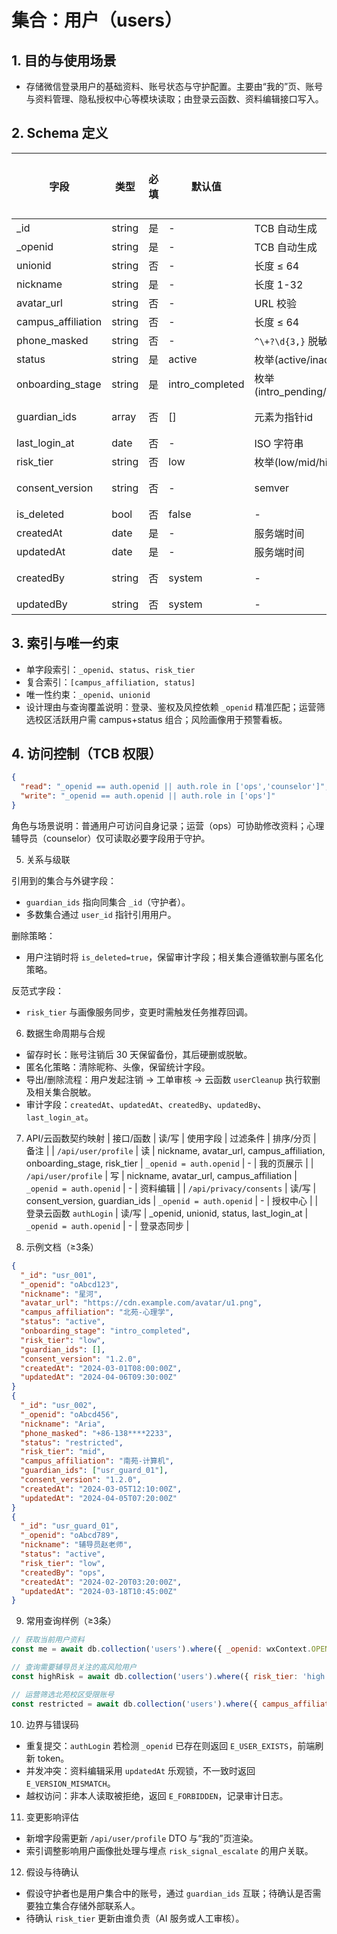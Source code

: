 # 集合：用户（users）

## 1. 目的与使用场景
- 存储微信登录用户的基础资料、账号状态与守护配置。主要由“我的”页、账号与资料管理、隐私授权中心等模块读取；由登录云函数、资料编辑接口写入。

## 2. Schema 定义
| 字段 | 类型 | 必填 | 默认值 | 约束/校验 | 说明 | 隐私分级 |
|---|---|---|---|---|---|---|
| _id | string | 是 | - | TCB 自动生成 | 主键 | P2 |
| _openid | string | 是 | - | TCB 自动生成 | 微信 OpenID | P2 |
| unionid | string | 否 | - | 长度 ≤ 64 | 多端统一标识 | P2 |
| nickname | string | 是 | - | 长度 1-32 | 昵称 | P1 |
| avatar_url | string | 否 | - | URL 校验 | 头像 | P1 |
| campus_affiliation | string | 否 | - | 长度 ≤ 64 | 校区/院系标签 | P1 |
| phone_masked | string | 否 | - | `^\+?\d{3,}` 脱敏存储 | 紧急联系掩码 | P2 |
| status | string | 是 | active | 枚举(active/inactive/restricted) | 账号状态 | P1 |
| onboarding_stage | string | 是 | intro_completed | 枚举(intro_pending/intro_completed/feature_unlocked) | 引导阶段 | P1 |
| guardian_ids | array | 否 | [] | 元素为指针id | 绑定守护者 user _id 列表 | P2 |
| last_login_at | date | 否 | - | ISO 字符串 | 最近登录时间 | P1 |
| risk_tier | string | 否 | low | 枚举(low/mid/high) | 风险画像等级 | P3 |
| consent_version | string | 否 | - | semver | 最新隐私协议版本 | P1 |
| is_deleted | bool | 否 | false | - | 软删标记 | P1 |
| createdAt | date | 是 | - | 服务端时间 | 创建时间 | P1 |
| updatedAt | date | 是 | - | 服务端时间 | 最近更新时间 | P1 |
| createdBy | string | 否 | system | - | 创建来源（system/ops） | P1 |
| updatedBy | string | 否 | system | - | 最近更新来源 | P1 |

## 3. 索引与唯一约束
- 单字段索引：`_openid`、`status`、`risk_tier`
- 复合索引：`[campus_affiliation, status]`
- 唯一性约束：`_openid`、`unionid`
- 设计理由与查询覆盖说明：登录、鉴权及风控依赖 `_openid` 精准匹配；运营筛选校区活跃用户需 campus+status 组合；风险画像用于预警看板。

## 4. 访问控制（TCB 权限）
```json
{
  "read": "_openid == auth.openid || auth.role in ['ops','counselor']",
  "write": "_openid == auth.openid || auth.role in ['ops']"
}
```

角色与场景说明：普通用户可访问自身记录；运营（ops）可协助修改资料；心理辅导员（counselor）仅可读取必要字段用于守护。


5. 关系与级联

引用到的集合与外键字段：
- `guardian_ids` 指向同集合 `_id`（守护者）。
- 多数集合通过 `user_id` 指针引用用户。

删除策略：
- 用户注销时将 `is_deleted=true`，保留审计字段；相关集合遵循软删与匿名化策略。

反范式字段：
- `risk_tier` 与画像服务同步，变更时需触发任务推荐回调。


6. 数据生命周期与合规
- 留存时长：账号注销后 30 天保留备份，其后硬删或脱敏。
- 匿名化策略：清除昵称、头像，保留统计字段。
- 导出/删除流程：用户发起注销 → 工单审核 → 云函数 `userCleanup` 执行软删及相关集合脱敏。
- 审计字段：`createdAt`、`updatedAt`、`createdBy`、`updatedBy`、`last_login_at`。


7. API/云函数契约映射
| 接口/函数 | 读/写 | 使用字段 | 过滤条件 | 排序/分页 | 备注 |
| `/api/user/profile` | 读 | nickname, avatar_url, campus_affiliation, onboarding_stage, risk_tier | `_openid = auth.openid` | - | 我的页展示 |
| `/api/user/profile` | 写 | nickname, avatar_url, campus_affiliation | `_openid = auth.openid` | - | 资料编辑 |
| `/api/privacy/consents` | 读/写 | consent_version, guardian_ids | `_openid = auth.openid` | - | 授权中心 |
| 登录云函数 `authLogin` | 读/写 | _openid, unionid, status, last_login_at | `_openid = auth.openid` | - | 登录态同步 |

8. 示例文档（≥3条）
```json
{
  "_id": "usr_001",
  "_openid": "oAbcd123",
  "nickname": "星河",
  "avatar_url": "https://cdn.example.com/avatar/u1.png",
  "campus_affiliation": "北苑-心理学",
  "status": "active",
  "onboarding_stage": "intro_completed",
  "risk_tier": "low",
  "guardian_ids": [],
  "consent_version": "1.2.0",
  "createdAt": "2024-03-01T08:00:00Z",
  "updatedAt": "2024-04-06T09:30:00Z"
}
{
  "_id": "usr_002",
  "_openid": "oAbcd456",
  "nickname": "Aria",
  "phone_masked": "+86-138****2233",
  "status": "restricted",
  "risk_tier": "mid",
  "campus_affiliation": "南苑-计算机",
  "guardian_ids": ["usr_guard_01"],
  "consent_version": "1.2.0",
  "createdAt": "2024-03-05T12:10:00Z",
  "updatedAt": "2024-04-05T07:20:00Z"
}
{
  "_id": "usr_guard_01",
  "_openid": "oAbcd789",
  "nickname": "辅导员赵老师",
  "status": "active",
  "risk_tier": "low",
  "createdBy": "ops",
  "createdAt": "2024-02-20T03:20:00Z",
  "updatedAt": "2024-03-18T10:45:00Z"
}
```

9. 常用查询样例（≥3条）
```javascript
// 获取当前用户资料
const me = await db.collection('users').where({ _openid: wxContext.OPENID }).get();

// 查询需要辅导员关注的高风险用户
const highRisk = await db.collection('users').where({ risk_tier: 'high', status: 'active' }).orderBy('updatedAt', 'desc').limit(50).get();

// 运营筛选北苑校区受限账号
const restricted = await db.collection('users').where({ campus_affiliation: '北苑-心理学', status: 'restricted' }).get();
```

10. 边界与错误码
- 重复提交：`authLogin` 若检测 `_openid` 已存在则返回 `E_USER_EXISTS`，前端刷新 token。
- 并发冲突：资料编辑采用 `updatedAt` 乐观锁，不一致时返回 `E_VERSION_MISMATCH`。
- 越权访问：非本人读取被拒绝，返回 `E_FORBIDDEN`，记录审计日志。

11. 变更影响评估
- 新增字段需更新 `/api/user/profile` DTO 与“我的”页渲染。
- 索引调整影响用户画像批处理与埋点 `risk_signal_escalate` 的用户关联。

12. 假设与待确认
- 假设守护者也是用户集合中的账号，通过 `guardian_ids` 互联；待确认是否需要独立集合存储外部联系人。
- 待确认 `risk_tier` 更新由谁负责（AI 服务或人工审核）。

